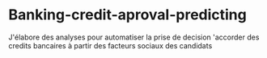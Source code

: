 # Banking-credit-aproval-predicting
J'élabore des analyses pour automatiser la prise de decision 'accorder des credits bancaires à partir des facteurs sociaux des candidats
